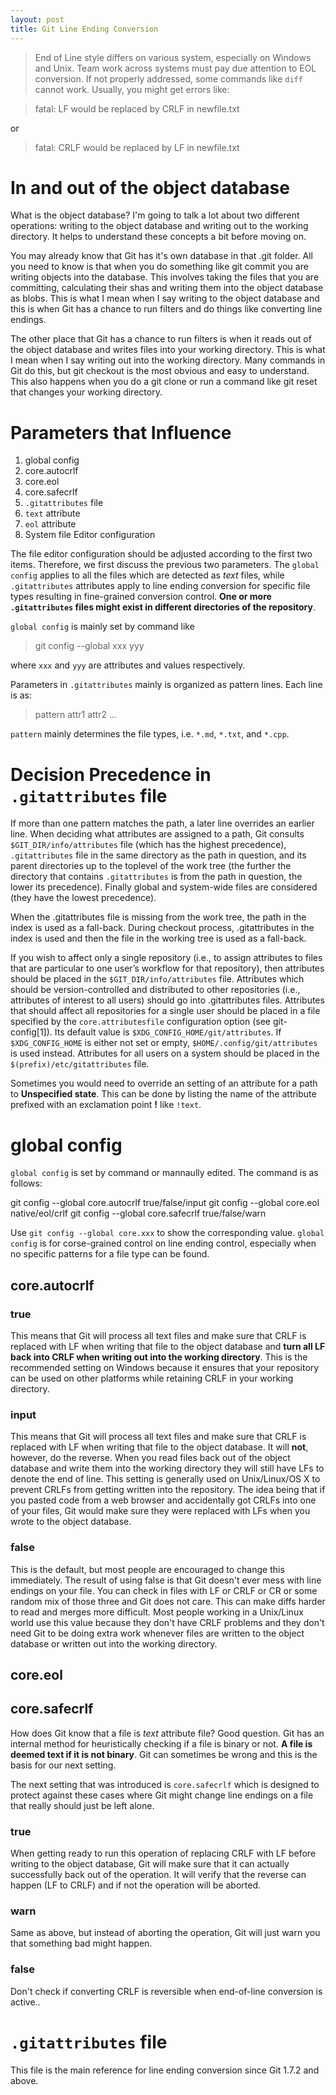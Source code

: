 ```yaml
---
layout: post
title: Git Line Ending Conversion
---
```


>End of Line style differs on various system, especially on Windows and Unix. Team work across systems must pay due attention to EOL conversion. If not properly addressed, some commands like `diff` cannot work. Usually, you might get errors like:

> fatal: LF would be replaced by CRLF in newfile.txt

or

> fatal: CRLF would be replaced by LF in newfile.txt

# In and out of the object database

What is the object database? I'm going to talk a lot about two different operations: writing to the object database and writing out to the working directory. It helps to understand these concepts a bit before moving on.

You may already know that Git has it's own database in that .git folder. All you need to know is that when you do something like git commit you are writing objects into the database. This involves taking the files that you are committing, calculating their shas and writing them into the object database as blobs. This is what I mean when I say writing to the object database and this is when Git has a chance to run filters and do things like converting line endings.

The other place that Git has a chance to run filters is when it reads out of the object database and writes files into your working directory. This is what I mean when I say writing out into the working directory. Many commands in Git do this, but git checkout is the most obvious and easy to understand. This also happens when you do a git clone or run a command like git reset that changes your working directory.

# Parameters that Influence

1. global config
  1. core.autocrlf
  2. core.eol
  3. core.safecrlf
2. `.gitattributes` file
  1. `text` attribute
  2. `eol` attribute
3. System file Editor configuration

The file editor configuration should be adjusted according to the first two items. Therefore, we first discuss the previous two parameters. The `global config` applies to all the files which are detected as *text* files, while `.gitattributes` attributes apply to line ending conversion for specific file types resulting in fine-grained conversion control. **One or more  `.gitattributes` files might exist in different directories of the repository**.

`global config` is mainly set by command like

> git config --global xxx yyy

where `xxx` and `yyy` are attributes and values respectively.

Parameters in `.gitattributes` mainly is organized as pattern lines. Each line is as:

> pattern    attr1 attr2 ...

`pattern` mainly determines the file types, i.e. `*.md`, `*.txt`, and `*.cpp`.

# Decision Precedence in `.gitattributes` file

If more than one pattern matches the path, a later line overrides an earlier line. When deciding what attributes are assigned to a path, Git consults `$GIT_DIR/info/attributes` file (which has the highest precedence), `.gitattributes` file in the same directory as the path in question, and its parent directories up to the toplevel of the work tree (the further the directory that contains `.gitattributes` is from the path in question, the lower its precedence). Finally global and system-wide files are considered (they have the lowest precedence).

When the .gitattributes file is missing from the work tree, the path in the index is used as a fall-back. During checkout process, .gitattributes in the index is used and then the file in the working tree is used as a fall-back.

If you wish to affect only a single repository (i.e., to assign attributes to files that are particular to one user’s workflow for that repository), then attributes should be placed in the `$GIT_DIR/info/attributes` file. Attributes which should be version-controlled and distributed to other repositories (i.e., attributes of interest to all users) should go into .gitattributes files. Attributes that should affect all repositories for a single user should be placed in a file specified by the `core.attributesfile` configuration option (see git-config[1]). Its default value is `$XDG_CONFIG_HOME/git/attributes`. If `$XDG_CONFIG_HOME` is either not set or empty, `$HOME/.config/git/attributes` is used instead. Attributes for all users on a system should be placed in the `$(prefix)/etc/gitattributes` file.

Sometimes you would need to override an setting of an attribute for a path to **Unspecified state**. This can be done by listing the name of the attribute prefixed with an exclamation point **!** like `!text`.


# global config

`global config` is set by command or mannaully edited. The command is as follows:

   git config --global core.autocrlf true/false/input
   git config --global core.eol native/eol/crlf
   git config --global core.safecrlf true/false/warn

Use `git config --global core.xxx` to show the corresponding value. `global config` is for corse-grained control on line ending control, especially when no specific patterns for a file type can be found.

## core.autocrlf

### true

This means that Git will process all text files and make sure that CRLF is replaced with LF when writing that file to the object database and **turn all LF back into CRLF when writing out into the working directory**. This is the recommended setting on Windows because it ensures that your repository can be used on other platforms while retaining CRLF in your working directory.

### input

This means that Git will process all text files and make sure that CRLF is replaced with LF when writing that file to the object database. It will **not**, however, do the reverse. When you read files back out of the object database and write them into the working directory they will still have LFs to denote the end of line. This setting is generally used on Unix/Linux/OS X to prevent CRLFs from getting written into the repository. The idea being that if you pasted code from a web browser and accidentally got CRLFs into one of your files, Git would make sure they were replaced with LFs when you wrote to the object database.

### false

This is the default, but most people are encouraged to change this immediately. The result of using false is that Git doesn't ever mess with line endings on your file. You can check in files with LF or CRLF or CR or some random mix of those three and Git does not care. This can make diffs harder to read and merges more difficult. Most people working in a Unix/Linux world use this value because they don't have CRLF problems and they don't need Git to be doing extra work whenever files are written to the object database or written out into the working directory.

## core.eol



## core.safecrlf

How does Git know that a file is *text* attribute file? Good question. Git has an internal method for heuristically checking if a file is binary or not. **A file is deemed text if it is not binary**. Git can sometimes be wrong and this is the basis for our next setting.

The next setting that was introduced is `core.safecrlf` which is designed to protect against these cases where Git might change line endings on a file that really should just be left alone.

### true

When getting ready to run this operation of replacing CRLF with LF before writing to the object database, Git will make sure that it can actually successfully back out of the operation. It will verify that the reverse can happen (LF to CRLF) and if not the operation will be aborted.

### warn

Same as above, but instead of aborting the operation, Git will just warn you that something bad might happen.

### false

Don't check if converting CRLF is reversible when end-of-line conversion is active..

# `.gitattributes` file

This file is the main reference for line ending conversion since Git 1.7.2 and above.